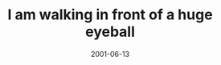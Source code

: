 ---
layout: base.njk
title : 'I am walking in front of a huge eyeball' 
view_title : 'I am walking in front of a huge eyeball' 
year : '2001' 
date : '2001-06-13' 
img_file : '/drawing/hugeeyeball.png' 
html_file : 'hugeeyeball' 
next_html : 'didnthelp.html' 
year_order : '104' 
permalink : "title/{{html_file}}.html"
---